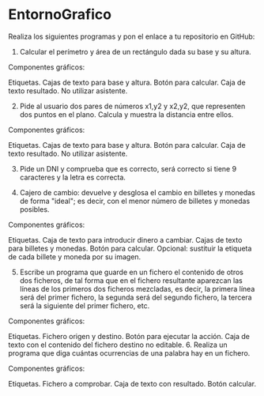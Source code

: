 # EntornoGrafico


Realiza los siguientes programas y pon el enlace a tu repositorio en GitHub:

1. Calcular el perí­metro y área de un rectángulo dada su base y su altura.

Componentes gráficos: 

Etiquetas.
Cajas de texto para base y altura.
Botón para calcular.
Caja de texto resultado.
No utilizar asistente.

2. Pide al usuario dos pares de números x1,y2 y x2,y2, que representen dos puntos en el plano. Calcula y muestra la distancia entre ellos.

Componentes gráficos: 

Etiquetas.
Cajas de texto para base y altura.
Botón para calcular.
Caja de texto resultado.
No utilizar asistente.

3. Pide un DNI y comprueba que es correcto, será correcto si tiene 9 caracteres y la letra es correcta.

4. Cajero de cambio: devuelve y desglosa el cambio en billetes y monedas de forma "ideal"; es decir, con el menor número de billetes y monedas posibles.

Componentes gráficos: 

Etiquetas.
Caja de texto para introducir dinero a cambiar.
Cajas de texto para billetes y monedas.
Botón para calcular.
Opcional: sustituir la etiqueta de cada billete y moneda por su imagen. 

5. Escribe un programa que guarde en un fichero el contenido de otros dos ficheros, de tal forma que en el fichero resultante aparezcan las líneas de los primeros dos ficheros mezcladas, es decir, la primera línea será del primer fichero, la segunda será del segundo fichero, la tercera será la siguiente del primer fichero, etc.

Componentes gráficos: 

Etiquetas.
Fichero origen y destino.
Botón para ejecutar la acción.
Caja de texto con el contenido del fichero destino no editable.
6. Realiza un programa que diga cuántas ocurrencias de una palabra hay en un fichero. 

Componentes gráficos: 

Etiquetas.
Fichero a comprobar.
Caja de texto con resultado.
Botón calcular.
